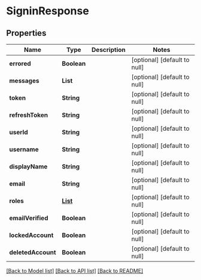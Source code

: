 # SigninResponse
## Properties

| Name | Type | Description | Notes |
|------------ | ------------- | ------------- | -------------|
| **errored** | **Boolean** |  | [optional] [default to null] |
| **messages** | **List** |  | [optional] [default to null] |
| **token** | **String** |  | [optional] [default to null] |
| **refreshToken** | **String** |  | [optional] [default to null] |
| **userId** | **String** |  | [optional] [default to null] |
| **username** | **String** |  | [optional] [default to null] |
| **displayName** | **String** |  | [optional] [default to null] |
| **email** | **String** |  | [optional] [default to null] |
| **roles** | [**List**](Role.md) |  | [optional] [default to null] |
| **emailVerified** | **Boolean** |  | [optional] [default to null] |
| **lockedAccount** | **Boolean** |  | [optional] [default to null] |
| **deletedAccount** | **Boolean** |  | [optional] [default to null] |

[[Back to Model list]](../README.md#documentation-for-models) [[Back to API list]](../README.md#documentation-for-api-endpoints) [[Back to README]](../README.md)

